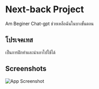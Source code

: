 
# Next-back Project 

Am Beginer Chat-gpt ช่วยเหลือฉันในบางขั้นตอน


## โปรเจคเทส

เป็นการฝึกทำและนำเอาไปใช้ได้


## Screenshots

![App Screenshot](https://cdn.discordapp.com/attachments/866625158520504320/1205014420208750642/image.png?ex=65d6d421&is=65c45f21&hm=5847ff249c190825fdadd7733ba765c274742f1c12208cca6c7ab1889d1bfb97&)

